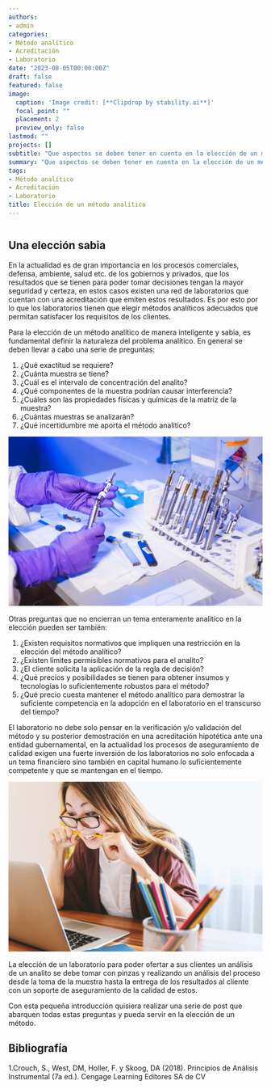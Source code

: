 ```yaml
---
authors:
- admin
categories:
- Método analítico
- Acreditación
- Laboratorio
date: "2023-08-05T00:00:00Z"
draft: false
featured: false
image:
  caption: 'Image credit: [**Clipdrop by stability.ai**]'
  focal_point: ""
  placement: 2
  preview_only: false
lastmod: ""
projects: []
subtitle: "Que aspectos se deben tener en cuenta en la elección de un método analítico para la satisfacción de los clientes."
summary: "Que aspectos se deben tener en cuenta en la elección de un método analítico para la satisfacción de los clientes."
tags:
- Método analítico
- Acreditación
- Laboratorio
title: Elección de un método analítico
---
```


```python
```

## Una elección sabia

En la actualidad es de gran importancia en los procesos comerciales, defensa, ambiente, salud etc. de los gobiernos y privados, que los resultados que se tienen para poder tomar decisiones tengan la mayor seguridad y certeza, en estos casos existen una red de laboratorios que cuentan con una acreditación que emiten estos resultados. Es por esto por lo que los laboratorios tienen que elegir métodos analíticos adecuados que permitan satisfacer los requisitos de los clientes.

Para la elección de un método analítico de manera inteligente y sabia, es fundamental definir la naturaleza del problema analítico. En general se deben llevar a cabo una serie de preguntas:

1.	¿Qué exactitud se requiere?
2.	¿Cuánta muestra se tiene?
3.	¿Cuál es el intervalo de concentración del analito?
4.	¿Qué componentes de la muestra podrían causar interferencia?
5.	¿Cuáles son las propiedades físicas y químicas de la matriz de la muestra?
6.	¿Cuántas muestras se analizarán?
7.	¿Qué incertidumbre me aporta el método analítico?

![png](./1p.jpg)

Otras preguntas que no encierran un tema enteramente analítico en la elección pueden ser también:

1.	¿Existen requisitos normativos que impliquen una restricción en la elección del método analítico?
2.	¿Existen límites permisibles normativos para el analito?
3.	¿El cliente solicita la aplicación de la regla de decisión?
4.	¿Qué precios y posibilidades se tienen para obtener insumos y tecnologías lo suficientemente robustos para el método?
5.	¿Qué precio cuesta mantener el método analítico para demostrar la suficiente competencia en la adopción en el laboratorio en el transcurso del tiempo?

El laboratorio no debe solo pensar en la verificación y/o validación del método y su posterior demostración en una acreditación hipotética ante una entidad gubernamental, en la actualidad los procesos de aseguramiento de calidad exigen una fuerte inversión de los laboratorios no solo enfocada a un tema financiero sino también en capital humano lo suficientemente competente y que se mantengan en el tiempo.

![png](./2p.jpg)

La elección de un laboratorio para poder ofertar a sus clientes un análisis de un analito se debe tomar con pinzas y realizando un análisis del proceso desde la toma de la muestra hasta la entrega de los resultados al cliente con un soporte de aseguramiento de la calidad de estos.

Con esta pequeña introducción quisiera realizar una serie de post que abarquen todas estas preguntas y pueda servir en la elección de un método.


## Bibliografía

1.Crouch, S., West, DM, Holler, F. y Skoog, DA (2018). Principios de Análisis Instrumental (7a ed.). Cengage Learning Editores SA de CV

<script src="https://utteranc.es/client.js"
        repo="cristianJGD/comen"
        issue-term="pathname"
        theme="gruvbox-dark"
        crossorigin="anonymous"
        async>
</script>
